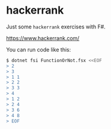 # hackerrank

Just some `hackerrank` exercises with F#.

<https://www.hackerrank.com/>

You can run code like this:

```bash
$ dotnet fsi FunctionOrNot.fsx <<EOF
> 2  
> 3    
> 1 1  
> 2 2  
> 3 3  
> 4    
> 1 2  
> 2 4  
> 3 6  
> 4 8  
> EOF
```
